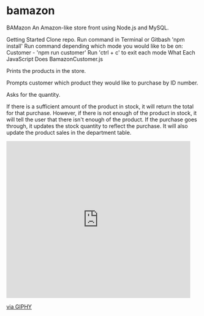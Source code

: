 # bamazon

BAMazon
An Amazon-like store front using Node.js and MySQL.

Getting Started
Clone repo.
Run command in Terminal or Gitbash 'npm install'
Run command depending which mode you would like to be on:
Customer - 'npm run customer'
Run 'ctrl + c' to exit each mode
What Each JavaScript Does
BamazonCustomer.js

Prints the products in the store.

Prompts customer which product they would like to purchase by ID number.

Asks for the quantity.

If there is a sufficient amount of the product in stock, it will return the total for that purchase.
However, if there is not enough of the product in stock, it will tell the user that there isn't enough of the product.
If the purchase goes through, it updates the stock quantity to reflect the purchase.
It will also update the product sales in the department table.

<iframe src="https://giphy.com/embed/efiJ9mojHDnUbWBl7p" width="480" height="410" frameBorder="0" class="giphy-embed" allowFullScreen></iframe><p><a href="https://giphy.com/gifs/efiJ9mojHDnUbWBl7p">via GIPHY</a></p>
